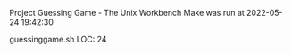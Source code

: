 Project Guessing Game - The Unix Workbench
Make was run at 2022-05-24 19:42:30

guessinggame.sh LOC: 24
